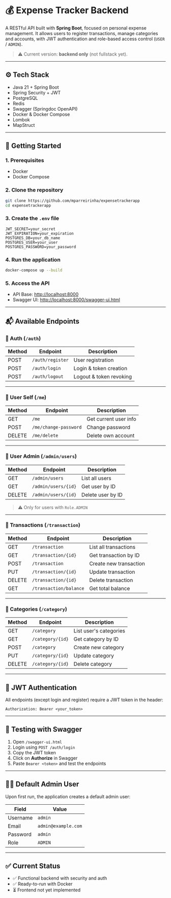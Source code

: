 # 💰 Expense Tracker Backend

A RESTful API built with **Spring Boot**, focused on personal expense management. It allows users to register transactions, manage categories and accounts, with JWT authentication and role-based access control (`USER` / `ADMIN`).

> ⚠️ Current version: **backend only** (not fullstack yet).

---

## ⚙️ Tech Stack

* Java 21 + Spring Boot
* Spring Security + JWT
* PostgreSQL
* Redis
* Swagger (Springdoc OpenAPI)
* Docker & Docker Compose
* Lombok
* MapStruct

---

## 🚀 Getting Started

### 1. Prerequisites

* Docker
* Docker Compose

### 2. Clone the repository

```bash
git clone https://github.com/mparreirinha/expensetrackerapp
cd expensetrackerapp
```

### 3. Create the `.env` file

```env
JWT_SECRET=your_secret
JWT_EXPIRATION=your_expiration
POSTGRES_DB=your_db_name
POSTGRES_USER=your_user
POSTGRES_PASSWORD=your_password
```

### 4. Run the application

```bash
docker-compose up --build
```

### 5. Access the API

* API Base: [http://localhost:8000](http://localhost:8000)
* Swagger UI: [http://localhost:8000/swagger-ui.html](http://localhost:8000/swagger-ui.html)

---

## 📬 Available Endpoints

### 🔐 Auth (`/auth`)

| Method | Endpoint         | Description             |
| ------ | ---------------- | ----------------------- |
| POST   | `/auth/register` | User registration       |
| POST   | `/auth/login`    | Login & token creation  |
| POST   | `/auth/logout`   | Logout & token revoking |

---

### 👤 User Self (`/me`)

| Method | Endpoint              | Description           |
| ------ | --------------------- | --------------------- |
| GET    | `/me`                 | Get current user info |
| POST   | `/me/change-password` | Change password       |
| DELETE | `/me/delete`          | Delete own account    |

---

### 👥 User Admin (`/admin/users`)

| Method | Endpoint            | Description       |
| ------ | ------------------- | ----------------- |
| GET    | `/admin/users`      | List all users    |
| GET    | `/admin/users/{id}` | Get user by ID    |
| DELETE | `/admin/users/{id}` | Delete user by ID |

> ⚠️ Only for users with `Role.ADMIN`

---

### 💸 Transactions (`/transaction`)

| Method | Endpoint               | Description            |
| ------ | ---------------------- | ---------------------- |
| GET    | `/transaction`         | List all transactions  |
| GET    | `/transaction/{id}`    | Get transaction by ID  |
| POST   | `/transaction`         | Create new transaction |
| PUT    | `/transaction/{id}`    | Update transaction     |
| DELETE | `/transaction/{id}`    | Delete transaction     |
| GET    | `/transaction/balance` | Get total balance      |

---

### 📂 Categories (`/category`)

| Method | Endpoint         | Description            |
| ------ | ---------------- | ---------------------- |
| GET    | `/category`      | List user's categories |
| GET    | `/category/{id}` | Get category by ID     |
| POST   | `/category`      | Create new category    |
| PUT    | `/category/{id}` | Update category        |
| DELETE | `/category/{id}` | Delete category        |

---

## 🔐 JWT Authentication

All endpoints (except login and register) require a JWT token in the header:

```http
Authorization: Bearer <your_token>
```

---

## 🧪 Testing with Swagger

1. Open `/swagger-ui.html`
2. Login using `POST /auth/login`
3. Copy the JWT token
4. Click on **Authorize** in Swagger
5. Paste `Bearer <token>` and test the endpoints

---

## 🧑‍💼 Default Admin User

Upon first run, the application creates a default admin user:

| Field    | Value               |
| -------- | ------------------- |
| Username | `admin`             |
| Email    | `admin@example.com` |
| Password | `admin`             |
| Role     | `ADMIN`             |

---

## ✅ Current Status

* ✅ Functional backend with security and auth
* ✅ Ready-to-run with Docker
* ⏳ Frontend not yet implemented